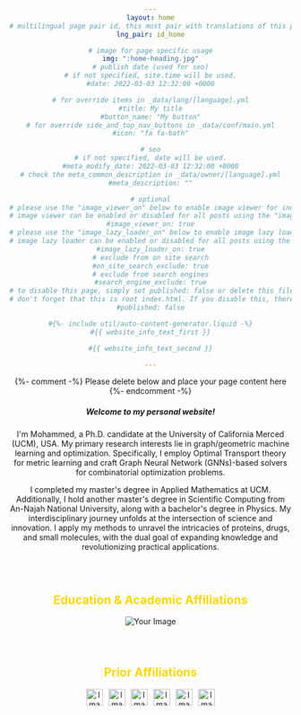 ```yaml
---
layout: home
# multilingual page pair id, this must pair with translations of this page. (This name must be unique)
lng_pair: id_home

# image for page specific usage
img: ":home-heading.jpg"
# publish date (used for seo)
# if not specified, site.time will be used.
#date: 2022-03-03 12:32:00 +0000

# for override items in _data/lang/[language].yml
#title: My title
#button_name: "My button"
# for override side_and_top_nav_buttons in _data/conf/main.yml
#icon: "fa fa-bath"

# seo
# if not specified, date will be used.
#meta_modify_date: 2022-03-03 12:32:00 +0000
# check the meta_common_description in _data/owner/[language].yml
#meta_description: ""

# optional
# please use the "image_viewer_on" below to enable image viewer for individual pages or posts (_posts/ or [language]/_posts folders).
# image viewer can be enabled or disabled for all posts using the "image_viewer_posts: true" setting in _data/conf/main.yml.
#image_viewer_on: true
# please use the "image_lazy_loader_on" below to enable image lazy loader for individual pages or posts (_posts/ or [language]/_posts folders).
# image lazy loader can be enabled or disabled for all posts using the "image_lazy_loader_posts: true" setting in _data/conf/main.yml.
#image_lazy_loader_on: true
# exclude from on site search
#on_site_search_exclude: true
# exclude from search engines
#search_engine_exclude: true
# to disable this page, simply set published: false or delete this file
# don't forget that this is root index.html. If you disable this, there will be no index.html page to open
#published: false

#{%- include util/auto-content-generator.liquid -%}
#{{ website_info_text_first }}

#{{ website_info_text_second }}

---
```


{%- comment -%} Please delete below and place your page content here {%- endcomment -%}


<!-- <h1 style="text-align: center;"> Mohammed J. Aburidi </h1>	
<h3 style="text-align: center;"> Ph.D. Candidate </h3>	--> 


<h5> Welcome to my personal website! </h5>     

<p> I'm Mohammed, a Ph.D. candidate at the University of California Merced (UCM), USA. My primary research interests lie in graph/geometric machine learning and optimization. Specifically, I employ Optimal Transport theory for metric learning and craft Graph Neural Network (GNNs)-based solvers for combinatorial optimization problems. <br>     

<p> I completed my master's degree in Applied Mathematics at UCM. Additionally, I hold another master's degree in Scientific Computing from An-Najah National University, along with a bachelor's degree in Physics. My interdisciplinary journey unfolds at the intersection of science and innovation. I apply my methods to unravel the intricacies of proteins, drugs, and small molecules, with the dual goal of expanding knowledge and revolutionizing practical applications. <br>      


<div style="height: 30px;"></div>


<html lang="en">
<head>
  <meta charset="UTF-8">
  <meta name="viewport" content="width=device-width, initial-scale=1.0">
  <title>Education & Academic Affiliations</title>
</head>
<body>

  <h2 style="text-align: center; color: #FFD700; font-weight: bold;">Education & Academic Affiliations</h2>

  <div style="text-align: center;">
    <img src="../assets/img/home/ucm.png" alt="Your Image" style="max-width: 30%; height: auto;"/>
  </div>

</body>
</html>


<div style="height: 40px;"></div>




<!DOCTYPE html>
<html lang="en">
<head>
  <meta charset="UTF-8">
  <meta name="viewport" content="width=device-width, initial-scale=1.0">
  <title>Home</title>
  <style>
    body {
      text-align: center;
    }

    h2 {
      color: #3366cc;
      font-weight: bold;
    }

    .image-container {
      display: flex;
      flex-wrap: wrap;
      justify-content: center;
      gap: 10px;
      margin-top: 10px;
    }

    img {
      max-width:20%;
      height:30px; /* Set the desired height */
      border-radius: 0px; /* Optional: Add rounded corners */
    }
  </style>
</head>
<body>

  <h2 style="text-align: center; color: #FFD700; font-weight: bold;">Prior Affiliations</h2>

  <div class="image-container">
    <img src="../assets/img/home/img1.jpg" alt="Image 1">
    <img src="../assets/img/home/img2.jpg" alt="Image 2">
    <img src="../assets/img/home/img3.jpg" alt="Image 3">
    <img src="../assets/img/home/img4.jpg" alt="Image 4">
    <img src="../assets/img/home/img5.jpg" alt="Image 5">
    <img src="../assets/img/home/img6.png" alt="Image 6">
  </div>

</body>
</html>













